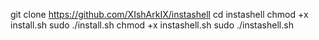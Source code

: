 git clone https://github.com/XIshArkIX/instashell
cd instashell
chmod +x install.sh
sudo ./install.sh
chmod +x instashell.sh
sudo ./instashell.sh
